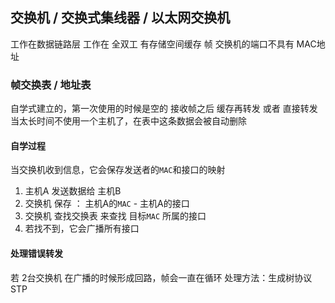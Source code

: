 ##  交换机 / 交换式集线器 / 以太网交换机 
工作在数据链路层
工作在 全双工
有存储空间缓存 帧
交换机的端口不具有 MAC地址


###   帧交换表 / 地址表 
自学式建立的，第一次使用的时候是空的
接收帧之后 缓存再转发 或者 直接转发
当太长时间不使用一个主机了，在表中这条数据会被自动删除

####    自学过程
当交换机收到信息，它会保存发送者的`MAC`和接口的映射
1. 主机A 发送数据给 主机B
2. 交换机 保存 ： 主机A的`MAC` - 主机A的接口
3. 交换机 查找交换表 来查找 目标`MAC` 所属的接口
4. 若找不到，它会广播所有接口

####    处理错误转发
若 2台交换机 在广播的时候形成回路，帧会一直在循环
处理方法：生成树协议STP
